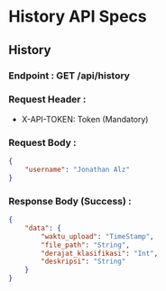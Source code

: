 # History API Specs

## History
### Endpoint : GET /api/history

### Request Header :
- X-API-TOKEN: Token (Mandatory)

### Request Body :
```json
{
    "username": "Jonathan Alz"
}
```

### Response Body (Success) :
```json
{
    "data": {
        "waktu_upload": "TimeStamp",
        "file_path": "String",
        "derajat_klasifikasi": "Int",
        "deskripsi": "String"
    }
}
```